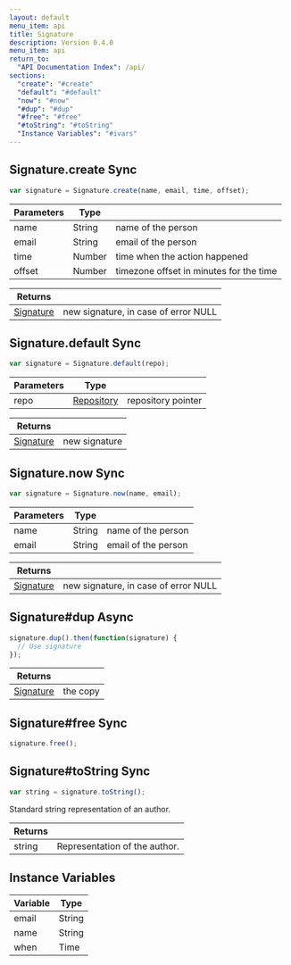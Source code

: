 ```yaml
---
layout: default
menu_item: api
title: Signature
description: Version 0.4.0
menu_item: api
return_to:
  "API Documentation Index": /api/
sections:
  "create": "#create"
  "default": "#default"
  "now": "#now"
  "#dup": "#dup"
  "#free": "#free"
  "#toString": "#toString"
  "Instance Variables": "#ivars"
---
```


## <a name="create"></a><span>Signature.</span>create <span class="tags"><span class="sync">Sync</span></span>

```js
var signature = Signature.create(name, email, time, offset);
```

| Parameters | Type |   |
| --- | --- | --- |
| name | String | name of the person |
| email | String | email of the person |
| time | Number | time when the action happened |
| offset | Number | timezone offset in minutes for the time |

| Returns |  |
| --- | --- |
| [Signature](/api/signature/) | new signature, in case of error NULL |

## <a name="default"></a><span>Signature.</span>default <span class="tags"><span class="sync">Sync</span></span>

```js
var signature = Signature.default(repo);
```

| Parameters | Type |   |
| --- | --- | --- |
| repo | [Repository](/api/repository/) | repository pointer |

| Returns |  |
| --- | --- |
| [Signature](/api/signature/) | new signature |

## <a name="now"></a><span>Signature.</span>now <span class="tags"><span class="sync">Sync</span></span>

```js
var signature = Signature.now(name, email);
```

| Parameters | Type |   |
| --- | --- | --- |
| name | String | name of the person |
| email | String | email of the person |

| Returns |  |
| --- | --- |
| [Signature](/api/signature/) | new signature, in case of error NULL |

## <a name="dup"></a><span>Signature#</span>dup <span class="tags"><span class="async">Async</span></span>

```js
signature.dup().then(function(signature) {
  // Use signature
});
```

| Returns |  |
| --- | --- |
| [Signature](/api/signature/) | the copy |

## <a name="free"></a><span>Signature#</span>free <span class="tags"><span class="sync">Sync</span></span>

```js
signature.free();
```

## <a name="toString"></a><span>Signature#</span>toString <span class="tags"><span class="sync">Sync</span></span>

```js
var string = signature.toString();
```

Standard string representation of an author.


| Returns |  |
| --- | --- |
| string | Representation of the author. |

## <a name="ivars"></a>Instance Variables

| Variable | Type |
| --- | --- |
| <a name="email"></a>email | String |
| <a name="name"></a>name | String |
| <a name="when"></a>when | Time |

